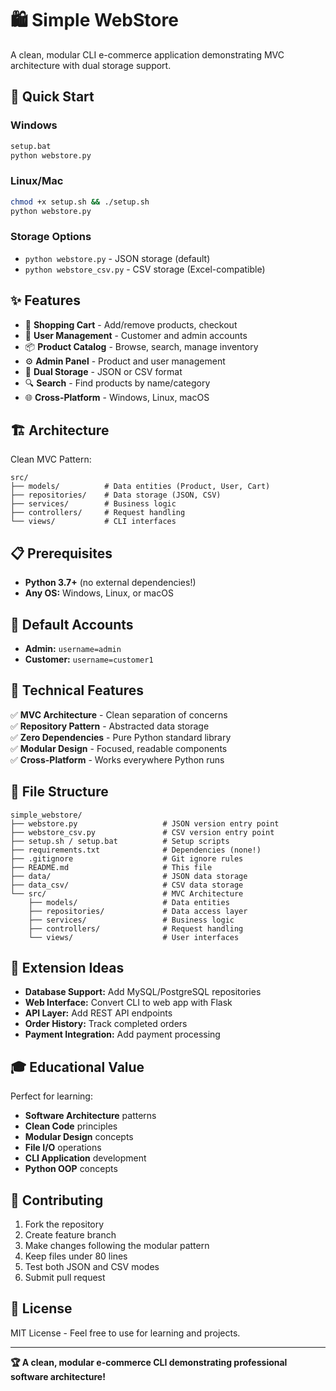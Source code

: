 # 🛍️ Simple WebStore

A clean, modular CLI e-commerce application demonstrating MVC architecture with dual storage support.

## 🚀 Quick Start

### Windows

```bash
setup.bat
python webstore.py
```

### Linux/Mac

```bash
chmod +x setup.sh && ./setup.sh
python webstore.py
```

### Storage Options

- `python webstore.py` - JSON storage (default)
- `python webstore_csv.py` - CSV storage (Excel-compatible)

## ✨ Features

- 🛒 **Shopping Cart** - Add/remove products, checkout
- 👥 **User Management** - Customer and admin accounts
- 📦 **Product Catalog** - Browse, search, manage inventory
- ⚙️ **Admin Panel** - Product and user management
- 💾 **Dual Storage** - JSON or CSV format
- 🔍 **Search** - Find products by name/category
- 🌐 **Cross-Platform** - Windows, Linux, macOS

## 🏗️ Architecture

Clean MVC Pattern:

```text
src/
├── models/          # Data entities (Product, User, Cart)
├── repositories/    # Data storage (JSON, CSV)
├── services/        # Business logic
├── controllers/     # Request handling
└── views/           # CLI interfaces
```

## 📋 Prerequisites

- **Python 3.7+** (no external dependencies!)
- **Any OS:** Windows, Linux, or macOS

## 👤 Default Accounts

- **Admin:** `username=admin`
- **Customer:** `username=customer1`

## 🎯 Technical Features

✅ **MVC Architecture** - Clean separation of concerns  
✅ **Repository Pattern** - Abstracted data storage  
✅ **Zero Dependencies** - Pure Python standard library  
✅ **Modular Design** - Focused, readable components  
✅ **Cross-Platform** - Works everywhere Python runs

## 📁 File Structure

```text
simple_webstore/
├── webstore.py                   # JSON version entry point
├── webstore_csv.py               # CSV version entry point  
├── setup.sh / setup.bat          # Setup scripts
├── requirements.txt              # Dependencies (none!)
├── .gitignore                    # Git ignore rules
├── README.md                     # This file
├── data/                         # JSON data storage
├── data_csv/                     # CSV data storage
└── src/                          # MVC Architecture
    ├── models/                   # Data entities
    ├── repositories/             # Data access layer
    ├── services/                 # Business logic
    ├── controllers/              # Request handling
    └── views/                    # User interfaces
```

## 🔮 Extension Ideas

- **Database Support:** Add MySQL/PostgreSQL repositories
- **Web Interface:** Convert CLI to web app with Flask
- **API Layer:** Add REST API endpoints
- **Order History:** Track completed orders
- **Payment Integration:** Add payment processing

## 🎓 Educational Value

Perfect for learning:

- **Software Architecture** patterns
- **Clean Code** principles  
- **Modular Design** concepts
- **File I/O** operations
- **CLI Application** development
- **Python OOP** concepts

## 🤝 Contributing

1. Fork the repository
2. Create feature branch
3. Make changes following the modular pattern
4. Keep files under 80 lines
5. Test both JSON and CSV modes
6. Submit pull request

## 📝 License

MIT License - Feel free to use for learning and projects.

---

**🏆 A clean, modular e-commerce CLI demonstrating professional software architecture!**
